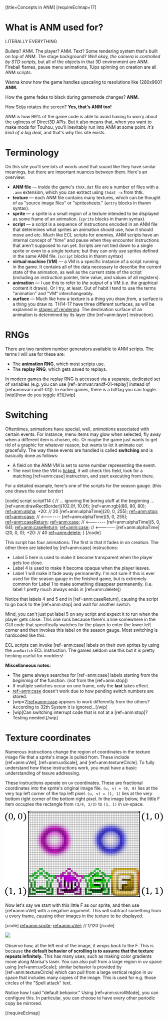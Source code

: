 [title=Concepts in ANM]
[requireEclmap=17]

<h1 id="why-anm">What is ANM used for?</h1>

LITERALLY EVERYTHING

Bullets? ANM.  The player?  ANM.  Text?  Some rendering system that's built on top of ANM.  The stage background?  *Well okay, the camera is controlled by STD scripts,* but all of the objects in that 3D environment are ANM.  Fireball flames, pause menu animations, 1Ups spinning on creation are all ANM scripts.

Wanna know how the game handles upscaling to resolutions like 1280x960?  **ANM.**

How the game fades to black during gamemode changes?  **ANM.**

How Seija rotates the screen?  **Yes, that's ANM too!**

ANM is how 99% of the game code is able to avoid having to worry about the ugliness of Direct3D APIs.  But it also means that, when you want to make mods for Touhou, you'll inevitably run into ANM at some point.  *It's kind of a big deal,* and that's why this site exists.

<h1 id="jargon">Terminology</h1>

On this site you'll see lots of words used that sound like they have similar meanings, but there are important nuances between them.  Here's an overview:

<!-- FIXME: We should use HTML tags <dl> <dt> <dd> but the default style is balls and I don't want to deal with CSS right now -->

- **ANM file** &mdash; inside the game's `thXX.dat` file are a number of files with a `.anm` extension, which you can extract using `thdat -x` from thtk.
- **texture** &mdash; each ANM file contains many textures, which can be thought of as "source image files" or "spritesheets."  (`entry` blocks in thanm syntax).
- **sprite** &mdash; a sprite is a small region of a texture intended to be displayed as some frame of an animation. (`sprite` blocks in thanm syntax).
- **script** &mdash; a script is a sequence of instructions encoded in an ANM file that determines what sprites an animation should use, how it should move and etc. Much like ECL scripts for enemies, ANM scripts have an internal concept of "time" and pause when they encounter instructions that aren't supposed to run yet. Scripts are not tied down to a single sprite or even to a single texture; but they can only use sprites defined in the same ANM file. (`script` blocks in thanm syntax)
- **virtual machine (VM)** &mdash; a VM is a specific instance of a script running in the game.  It contains all of the data necessary to describe the current state of the animation, as well as the current state of the script (including an instruction pointer, time value, and values of all registers).
- **animation** &mdash; I use this to refer to *the output* of a VM (i.e. the graphical content it draws).  Or I try, at least. Out of habit I tend to use the terms "animation" and "VM" interchangeably.
- **surface** &mdash; Much like how a texture is a thing you draw *from,* a surface is a thing you draw *to.* TH14-17 have three different surfaces, as will be explained in [stages of rendering](#anm/stages-of-rendering).  The destination surface of an animation is determined by its layer (the [ref=anm:layer] instruction).

<h1 id="rng">RNGs</h1>

There are two random number generators available to ANM scripts.  The terms I will use for these are:

* The **animation RNG**, which most scripts use.
* The **replay RNG**, which gets saved to replays.

In modern games the replay RNG is accessed via a separate, dedicated set of variables (e.g. you can use [ref=anmvar:randf-01-replay] instead of [ref=anmvar:randf-01]).  In earlier games, there is a bitflag you can toggle. [wip](how do you toggle it?)[/wip]

<h1 id="switch">Switching</h1>

Oftentimes, animations have special, well, *animations* associated with certain events.  For instance, menu items may glow when selected, fly away when a different item is chosen, etc.  Or maybe the game just wants to get rid of a graphic for whatever reason, but wants to let it animate out gracefully.  The way these events are handled is called **switching** and is basically done as follows:

* A field on the ANM VM is set to some number representing the event.
* The next time the VM is [ticked](#anm/ontick-ondraw),
  it will check this field, look for a matching [ref=anm:case] instruction, and start executing from there.

For a detailed example, here's one of the scripts for the season gauge.  (this one draws the outer border)

[code]
script script114 {
    // ... ignoring the boring stuff at the beginning ...
    [ref=anm:drawRectBorder](102.0f, 10.0f);
    [ref=anm:rgb](80, 80, 80);
    [ref=anm:alpha](0);
+20: // 20
    [ref=anm:alphaTime](20, 0, 255);
    [ref=anm:stop]();
    [ref=anm:case](4);  // <-------
    [ref=anm:alphaTime](5, 0, 255);
    [ref=anm:caseReturn]();
    [ref=anm:case](5);  // <-------
    [ref=anm:alphaTime](5, 0, 64);
    [ref=anm:caseReturn]();
    [ref=anm:case](1);  // <-------
    [ref=anm:alphaTime](20, 0, 0);
+20: // 40
    [ref=anm:delete]();
}
[/code]

This script has four animations.  The first is that it fades in on creation.  The other three are labeled by [ref=anm:case] instructions:

* Label 5 here is used to make it become transparent when the player gets too close.
* Label 4 is used to make it become opaque when the player leaves.
* Label 1 will make it fade away permanently.  I'm not sure if this is ever used for the season gauge in the finished game, but is extremely common for Label 1 to make something disappear permanently. (i.e. label 1 pretty much always ends in [ref=anm:delete])

Notice that labels 4 and 5 end in [ref=anm:caseReturn], causing the script to go back to the [ref=anm:stop] and wait for another switch.

Mind, you can't just put label 5 on any script and expect it to run when the player gets close.
This one runs because there's a line somewhere in the GUI code that specifically watches for the player to
enter the lower left corner and then invokes this label on the season gauge.  Most switching is hardcoded like this.

ECL scripts can invoke [ref=anm:case] labels on their own sprites by using the `anmSwitch` ECL instruction.
The games seldom use this but it is pretty hecking useful for modders!

**Miscellaneous notes:**
* The game always searches for [ref=anm:case] labels starting from the *beginning* of the function. (not from the [ref=anm:stop])
* If multiple switches occur on one frame, only the **last** takes effect.
* [ref=anm:case](0) doesn't work due to how pending switch numbers are stored.
* [wip=2][ref=anm:case](-1) appears to work differently from the others?
  According to 32th System it is ignored...[/wip]
* [wip]Can switching interrupt code that is not at a [ref=anm:stop]? Testing needed.[/wip]

<h1 id="uv-coords">Texture coordinates</h1>

Numerous instructions change the region of coordinates in the texture image file that a sprite's image is pulled from.  These include [ref=anm:uVel], [ref=anm:uvScale], and [ref=anm:textureCircle]. To fully understand how these instructions work, you must have a basic understanding of texure addressing.

These instructions operate on uv coordinates.  These are fractional coordinates into the sprite's original image file.  `(u, v) = (0, 0)` lies at the very top left corner of the top left pixel.  `(u, v) = (1, 1)` lies at the very bottom right corner of the bottom right pixel.  In the image below, the little F item occupies the rectangle from `(3/4, 2/3)` to `(1, 1)` in uv-space.

<img src="./content/anm/img/concept-uv-corners.png">

Now let's say we start with this little F as our sprite, and then use [ref=anm:uVel] with a negative argument.  This will subtract something from u every frame, causing other images in the texture to be displayed.

[code]
[ref=anm:sprite](littleF);
[ref=anm:uVel](-0.008333333333);  // 1/120
[/code]

<img src="./content/anm/img/concept-uv-scroll-x.gif">

Observe how, at the left end of the image, it *wraps back* to the F.  This is because **the default behavior of scrolling is to assume that the texture repeats infinitely.**  This has many uses, such as making color gradients move along Marisa's laser.  You can also pull from a large region in uv space using [ref=anm:uvScale]; similar behavior is provided by [ref=anm:textureCircle] which can pull from a large vertical region in uv space that includes many copies of the image. This is used for e.g. those circles of the "Spell attack" text.

Notice how I said "default behavior."  Using [ref=anm:scrollMode], you can configure this.  In particular, you can choose to have every other periodic copy be mirrored.

[/requireEclmap]
